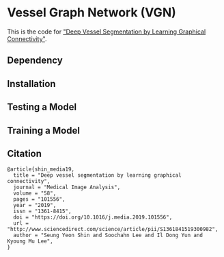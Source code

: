 # Vessel Graph Network (VGN)
This is the code for ["Deep Vessel Segmentation by Learning Graphical Connectivity"](https://www.sciencedirect.com/science/article/pii/S1361841519300982).

## Dependency


## Installation


## Testing a Model


## Training a Model


## Citation
```
@article{shin_media19,
  title = "Deep vessel segmentation by learning graphical connectivity",
  journal = "Medical Image Analysis",
  volume = "58",
  pages = "101556",
  year = "2019",
  issn = "1361-8415",
  doi = "https://doi.org/10.1016/j.media.2019.101556",
  url = "http://www.sciencedirect.com/science/article/pii/S1361841519300982",
  author = "Seung Yeon Shin and Soochahn Lee and Il Dong Yun and Kyoung Mu Lee",
}
```
